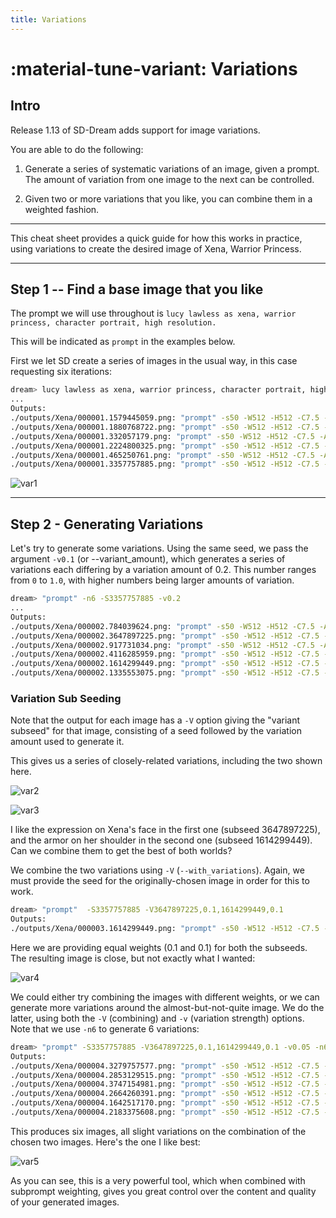 ```yaml
---
title: Variations
---
```


# :material-tune-variant: Variations

## Intro

Release 1.13 of SD-Dream adds support for image variations.

You are able to do the following:

1. Generate a series of systematic variations of an image, given a prompt. The
   amount of variation from one image to the next can be controlled.

2. Given two or more variations that you like, you can combine them in a
   weighted fashion.

---

This cheat sheet provides a quick guide for how this works in practice, using
variations to create the desired image of Xena, Warrior Princess.

---

## Step 1 -- Find a base image that you like

The prompt we will use throughout is
`lucy lawless as xena, warrior princess, character portrait, high resolution.`

This will be indicated as `prompt` in the examples below.

First we let SD create a series of images in the usual way, in this case
requesting six iterations:

```bash
dream> lucy lawless as xena, warrior princess, character portrait, high resolution -n6
...
Outputs:
./outputs/Xena/000001.1579445059.png: "prompt" -s50 -W512 -H512 -C7.5 -Ak_lms -S1579445059
./outputs/Xena/000001.1880768722.png: "prompt" -s50 -W512 -H512 -C7.5 -Ak_lms -S1880768722
./outputs/Xena/000001.332057179.png: "prompt" -s50 -W512 -H512 -C7.5 -Ak_lms -S332057179
./outputs/Xena/000001.2224800325.png: "prompt" -s50 -W512 -H512 -C7.5 -Ak_lms -S2224800325
./outputs/Xena/000001.465250761.png: "prompt" -s50 -W512 -H512 -C7.5 -Ak_lms -S465250761
./outputs/Xena/000001.3357757885.png: "prompt" -s50 -W512 -H512 -C7.5 -Ak_lms -S3357757885
```

![var1](../assets/variation_walkthru/000001.3357757885.png)

---

## Step 2 - Generating Variations

Let's try to generate some variations. Using the same seed, we pass the argument
`-v0.1` (or --variant_amount), which generates a series of variations each
differing by a variation amount of 0.2. This number ranges from `0` to `1.0`,
with higher numbers being larger amounts of variation.

```bash
dream> "prompt" -n6 -S3357757885 -v0.2
...
Outputs:
./outputs/Xena/000002.784039624.png: "prompt" -s50 -W512 -H512 -C7.5 -Ak_lms -V 784039624:0.2 -S3357757885
./outputs/Xena/000002.3647897225.png: "prompt" -s50 -W512 -H512 -C7.5 -Ak_lms -V 3647897225:0.2 -S3357757885
./outputs/Xena/000002.917731034.png: "prompt" -s50 -W512 -H512 -C7.5 -Ak_lms -V 917731034:0.2 -S3357757885
./outputs/Xena/000002.4116285959.png: "prompt" -s50 -W512 -H512 -C7.5 -Ak_lms -V 4116285959:0.2 -S3357757885
./outputs/Xena/000002.1614299449.png: "prompt" -s50 -W512 -H512 -C7.5 -Ak_lms -V 1614299449:0.2 -S3357757885
./outputs/Xena/000002.1335553075.png: "prompt" -s50 -W512 -H512 -C7.5 -Ak_lms -V 1335553075:0.2 -S3357757885
```

### **Variation Sub Seeding**

Note that the output for each image has a `-V` option giving the "variant
subseed" for that image, consisting of a seed followed by the variation amount
used to generate it.

This gives us a series of closely-related variations, including the two shown
here.

![var2](../assets/variation_walkthru/000002.3647897225.png)

![var3](../assets/variation_walkthru/000002.1614299449.png)

I like the expression on Xena's face in the first one (subseed 3647897225), and
the armor on her shoulder in the second one (subseed 1614299449). Can we combine
them to get the best of both worlds?

We combine the two variations using `-V` (`--with_variations`). Again, we must
provide the seed for the originally-chosen image in order for this to work.

```bash
dream> "prompt"  -S3357757885 -V3647897225,0.1,1614299449,0.1
Outputs:
./outputs/Xena/000003.1614299449.png: "prompt" -s50 -W512 -H512 -C7.5 -Ak_lms -V 3647897225:0.1,1614299449:0.1 -S3357757885
```

Here we are providing equal weights (0.1 and 0.1) for both the subseeds. The
resulting image is close, but not exactly what I wanted:

![var4](../assets/variation_walkthru/000003.1614299449.png)

We could either try combining the images with different weights, or we can
generate more variations around the almost-but-not-quite image. We do the
latter, using both the `-V` (combining) and `-v` (variation strength) options.
Note that we use `-n6` to generate 6 variations:

```bash
dream> "prompt" -S3357757885 -V3647897225,0.1,1614299449,0.1 -v0.05 -n6
Outputs:
./outputs/Xena/000004.3279757577.png: "prompt" -s50 -W512 -H512 -C7.5 -Ak_lms -V 3647897225:0.1,1614299449:0.1,3279757577:0.05 -S3357757885
./outputs/Xena/000004.2853129515.png: "prompt" -s50 -W512 -H512 -C7.5 -Ak_lms -V 3647897225:0.1,1614299449:0.1,2853129515:0.05 -S3357757885
./outputs/Xena/000004.3747154981.png: "prompt" -s50 -W512 -H512 -C7.5 -Ak_lms -V 3647897225:0.1,1614299449:0.1,3747154981:0.05 -S3357757885
./outputs/Xena/000004.2664260391.png: "prompt" -s50 -W512 -H512 -C7.5 -Ak_lms -V 3647897225:0.1,1614299449:0.1,2664260391:0.05 -S3357757885
./outputs/Xena/000004.1642517170.png: "prompt" -s50 -W512 -H512 -C7.5 -Ak_lms -V 3647897225:0.1,1614299449:0.1,1642517170:0.05 -S3357757885
./outputs/Xena/000004.2183375608.png: "prompt" -s50 -W512 -H512 -C7.5 -Ak_lms -V 3647897225:0.1,1614299449:0.1,2183375608:0.05 -S3357757885
```

This produces six images, all slight variations on the combination of the chosen
two images. Here's the one I like best:

![var5](../assets/variation_walkthru/000004.3747154981.png)

As you can see, this is a very powerful tool, which when combined with subprompt
weighting, gives you great control over the content and quality of your
generated images.
